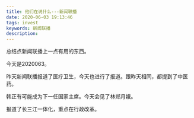 ```yaml
---
title: 他们在说什么---新闻联播
date: 2020-06-03 19:13:46
tags: invest
keywords: 新闻联播
description:
---
```


总结点新闻联播上一点有用的东西。



<!--more-->



今天是2020063。

昨天新闻联播报道了医疗卫生，今天也进行了报道。跟昨天相同，都提到了中医药。

韩正有可能成为下一任国家主席。今天会见了林郑月娥。

报道了长三江一体化，重点在行政改革。



